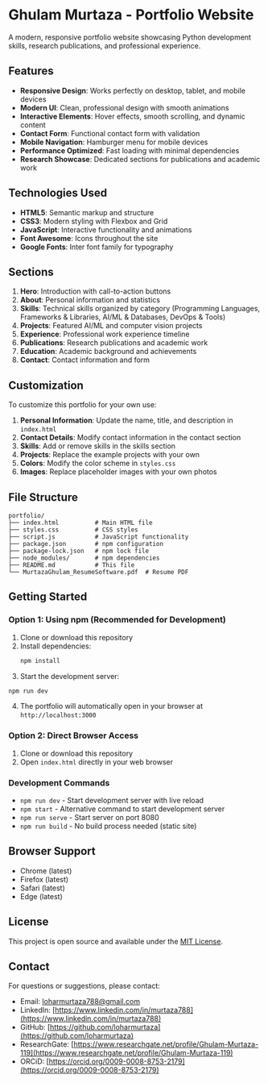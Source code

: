 # Ghulam Murtaza - Portfolio Website

A modern, responsive portfolio website showcasing Python development skills, research publications, and professional experience.

## Features

- **Responsive Design**: Works perfectly on desktop, tablet, and mobile devices
- **Modern UI**: Clean, professional design with smooth animations
- **Interactive Elements**: Hover effects, smooth scrolling, and dynamic content
- **Contact Form**: Functional contact form with validation
- **Mobile Navigation**: Hamburger menu for mobile devices
- **Performance Optimized**: Fast loading with minimal dependencies
- **Research Showcase**: Dedicated sections for publications and academic work

## Technologies Used

- **HTML5**: Semantic markup and structure
- **CSS3**: Modern styling with Flexbox and Grid
- **JavaScript**: Interactive functionality and animations
- **Font Awesome**: Icons throughout the site
- **Google Fonts**: Inter font family for typography

## Sections

1. **Hero**: Introduction with call-to-action buttons
2. **About**: Personal information and statistics
3. **Skills**: Technical skills organized by category (Programming Languages, Frameworks & Libraries, AI/ML & Databases, DevOps & Tools)
4. **Projects**: Featured AI/ML and computer vision projects
5. **Experience**: Professional work experience timeline
6. **Publications**: Research publications and academic work
7. **Education**: Academic background and achievements
8. **Contact**: Contact information and form

## Customization

To customize this portfolio for your own use:

1. **Personal Information**: Update the name, title, and description in `index.html`
2. **Contact Details**: Modify contact information in the contact section
3. **Skills**: Add or remove skills in the skills section
4. **Projects**: Replace the example projects with your own
5. **Colors**: Modify the color scheme in `styles.css`
6. **Images**: Replace placeholder images with your own photos

## File Structure

```
portfolio/
├── index.html          # Main HTML file
├── styles.css          # CSS styles
├── script.js           # JavaScript functionality
├── package.json        # npm configuration
├── package-lock.json   # npm lock file
├── node_modules/       # npm dependencies
├── README.md           # This file
└── MurtazaGhulam_ResumeSoftware.pdf  # Resume PDF
```

## Getting Started

### Option 1: Using npm (Recommended for Development)

1. Clone or download this repository
2. Install dependencies:
   ```bash
   npm install
   ```
3. Start the development server:
```bash
npm run dev
```
4. The portfolio will automatically open in your browser at `http://localhost:3000`

### Option 2: Direct Browser Access

1. Clone or download this repository
2. Open `index.html` directly in your web browser

### Development Commands

- `npm run dev` - Start development server with live reload
- `npm start` - Alternative command to start development server
- `npm run serve` - Start server on port 8080
- `npm run build` - No build process needed (static site)

## Browser Support

- Chrome (latest)
- Firefox (latest)
- Safari (latest)
- Edge (latest)

## License

This project is open source and available under the [MIT License](LICENSE).

## Contact

For questions or suggestions, please contact:
- Email: loharmurtaza788@gmail.com
- LinkedIn: [https://www.linkedin.com/in/murtaza788](https://www.linkedin.com/in/murtaza788)
- GitHub: [https://github.com/loharmurtaza](https://github.com/loharmurtaza)
- ResearchGate: [https://www.researchgate.net/profile/Ghulam-Murtaza-119](https://www.researchgate.net/profile/Ghulam-Murtaza-119)
- ORCiD: [https://orcid.org/0009-0008-8753-2179](https://orcid.org/0009-0008-8753-2179)
